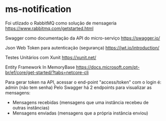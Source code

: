 # ms-notification

Foi utlizado o RabbitMQ como solução de mensageria
 https://www.rabbitmq.com/getstarted.html

Swagger como documentação da API do micro-serviço
https://swagger.io/ 

Json Web Token para autenticação (segurança)
https://jwt.io/introduction/

Testes Unitários com Xunit
https://xunit.net/

Entity Framework In MemoryBase
https://docs.microsoft.com/pt-br/ef/core/get-started/?tabs=netcore-cli

Para gerar token na API, acessar o end-point "access/token" com o login é: admin (não tem senha)
Pelo Swagger há 2 endpoints para visualizar as mensagens:
  - Mensagens recebidas (mensagens que uma instância recebeu de outras instâncias)
  - Mensagens enviadas (mensagens que a própria instância enviou)
